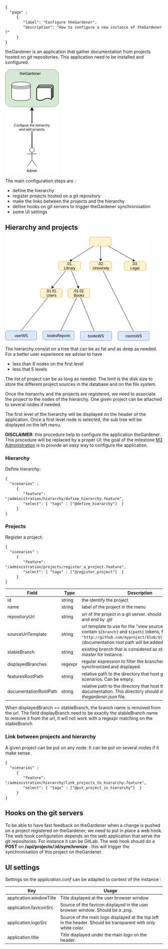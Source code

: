 ```thegardener
{
  "page" :
     {
        "label": "Configure theGardener",
        "description": "How to configure a new instance of theGardener ?"
     }
}
```

theGardener is an application that gather documentation from projects hosted on git repositories. 
This application need to be installed and configured. 

![Roles](assets/images/theGardener_role_admin.png)


The main configuration steps are :

- define the hierarchy
- register projects hosted on a git repository
- make the links between the projects and the hierarchy
- define hooks on git servers to trigger theGardener synchronisation
- some UI settings


## Hierarchy and projects

![Roles](assets/images/theGardener_hierarchy_projects.png)



The hierarchy consist on a tree that can be as fat and as deep as needed. 
For a better user experience we advise to have 
- less than 8 nodes on the first level
- less that 5 levels 

The list of project can be as long as needed. The limit is the disk size to store the different project sources in the database and on the file system.

Once the hierarchy and the projects are registered, we need to associate the project to the nodes of the hierarchy. One given project can be attached to several nodes if needed.    

The first level of the hierarchy will be displayed on the header of the application. 
Once a first level node is selected, the sub tree will be displayed on the left menu.

**DISCLAIMER**: this procedure help to configure the application theGardener. This procedure will be replaced by a proper UI: the goal of the milestone [M3 Administration](https://github.com/KelkooGroup/theGardener/milestone/2) is to provide an easy way to configure the application.


### Hierarchy

Define hierarchy:

```thegardener
{
  "scenarios" : 
     {
        "feature": "/administration/hierarchy/define_hierarchy.feature",
        "select": { "tags" : ["@define_hierarchy"]  }
     }
}
```


### Projects

Register a project:

```thegardener
{
  "scenarios" : 
     {
        "feature": "/administration/projects/register_a_project.feature",
        "select": { "tags" : ["@register_project"]  }
     }
}
```

Field | Type  | Description
------------ | ------------- | -------------
id | string |  the identify the project
name | string |  label of the project in the menu
repositoryUrl | string |  url of the project in a git server. should start with _http_ and end by _.git_
sourceUrlTemplate | string | url template to use for the "view source" links, can contain `${branch}` and `${path}` tokens, for instance: `"http://github.com/myproject/blob/${branch}/${path}"` (documentation root path will be added automatically)
stableBranch | string |  existing branch that is considered as stable. Could be _master_ for instance.
displayedBranches | regexpr |  regular expression to filter the branches that are synchronized and displayed.
featuresRootPath | string |  relative path to the directory that host gherkin scenarios. Can be empty.
documentationRootPath | string |  relative path to the directory that host the documentation. This directory should store the first _thegardener.json_ file.

When displayedBranch == stableBranch, the branch name is removed from the url. The field displayBranch need to be exactly the stableBranch name to remove it from the url, it will not work with a regexpr matching on the stableBranch

### Link between projects and hierarchy

A given project can be put on any node. It can be put on several nodes if it make sense.

```thegardener
{
  "scenarios" : 
     {
        "feature": "/administration/hierarchy/link_projects_to_hierarchy.feature",
        "select": { "tags" : ["@put_project_in_hierarchy"]  }
     }
}
```


## Hooks on the git servers

To be able to have fast feedback on theGardener when a change is pushed on a project registered on theGardener, we need to put in place a web hook.
The web hook configuration depends on the web application that serve the git repositories. For instance it can be GitLab.
The web hook should do a **POST** on **/api/projects/:id/synchronize** : this will trigger the synchronisation of this project on theGardener.


## UI settings

Settings on the _application.conf_ can be adapted to context of the instance :


Key                     | Usage
----------------------- | -------------
application.windowTitle | Title displayed at the user browser window
application.faviconSrc  | Source of the favicon displayed in the user browser window. Should be a *.png*.  
application.logoSrc     | Source of the main logo displayed at the top left in the header. Should be transparent with only white color. 
application.title       | Title displayed under the main logo on the header.

